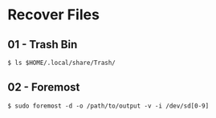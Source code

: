# Recover Files

## 01 - Trash Bin

```
$ ls $HOME/.local/share/Trash/
```

## 02 - Foremost

```
$ sudo foremost -d -o /path/to/output -v -i /dev/sd[0-9]
```